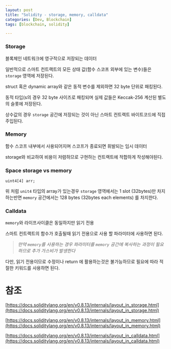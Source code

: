 ```yaml
---
layout: post
title: "Solidity - storage, memory, calldata"
categories: [Dev, Blockchain]
tags: [blockchain, solidity]

---
```


### Storage

블록체인 네트워크에 영구적으로 저장되는 데이터

일반적으로 스마트 컨트랙트의 모든 상태 값(함수 스코프 외부에 있는 변수)들은 `storage` 영역에 저장된다.

struct 혹은 dynamic array와 같은 동적 변수를 제외하면 32 byte 단위로 패킹된다.

동적 타입(s의 경우 32 byte 사이즈로 패킹되며 실제 값들은 Keccak-256 계산된 별도의 슬롯에 저장된다.

상수값의 경우 `storage` 공간에 저장되는 것이 아닌 스마트 컨트랙트 바이트코드에 직접 주입된다.

### Memory

함수 스코프 내부에서 사용되어지며 스코프가 종료되면 휘발되는 임시 데이터

storage와 비교하여 비용이 저렴하므로 구현하는 컨트랙트에 적합하게 작성해야된다.

### Space storage vs memory

```solidity
uint4[4] arr;
```

위 처럼 `unit4` 타입의 array가 있는경우 `storage` 영역에서는 1 slot (32bytes)만 차지하는반면 `memory` 공간에서는 128 bytes (32bytes each elements) 를 차지한다.

### Calldata

`memory`와 라이프사이클은 동일하지만 읽기 전용

스마트 컨트랙트의 함수가 호출될때 읽기 전용으로 사용 할 파라미터에 사용하면 된다.

> *만약 `memory`를 사용하는 경우 파라미터를 `memory` 공간에 복사하는 과정이 필요하므로 추가 가스비가 발생한다*
>

다만, 읽기 전용이므로 수정이나 return 에 활용하는것은 불가능하므로 필요에 따라 적절한 키워드를 사용하면 된다.

# 참조

[https://docs.soliditylang.org/en/v0.8.13/internals/layout_in_storage.html](https://docs.soliditylang.org/en/v0.8.13/internals/layout_in_storage.html)

[https://docs.soliditylang.org/en/v0.8.13/internals/layout_in_memory.html](https://docs.soliditylang.org/en/v0.8.13/internals/layout_in_memory.html)

[https://docs.soliditylang.org/en/v0.8.13/internals/layout_in_calldata.html](https://docs.soliditylang.org/en/v0.8.13/internals/layout_in_calldata.html)
